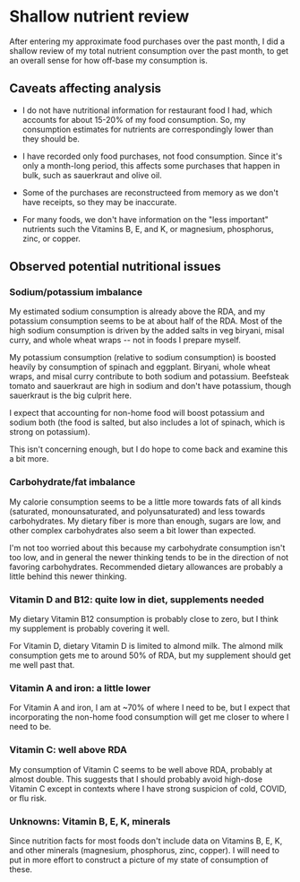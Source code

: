 # Shallow nutrient review

After entering my approximate food purchases over the past month, I
did a shallow review of my total nutrient consumption over the past
month, to get an overall sense for how off-base my consumption is.

## Caveats affecting analysis

* I do not have nutritional information for restaurant food I had,
  which accounts for about 15-20% of my food consumption. So, my
  consumption estimates for nutrients are correspondingly lower than
  they should be.

* I have recorded only food purchases, not food consumption. Since
  it's only a month-long period, this affects some purchases that
  happen in bulk, such as sauerkraut and olive oil.

* Some of the purchases are reconstructeed from memory as we don't
  have receipts, so they may be inaccurate.

* For many foods, we don't have information on the "less important"
  nutrients such the Vitamins B, E, and K, or magnesium, phosphorus,
  zinc, or copper.

## Observed potential nutritional issues

### Sodium/potassium imbalance

My estimated sodium consumption is already above the RDA, and my
potassium consumption seems to be at about half of the RDA. Most of
the high sodium consumption is driven by the added salts in veg
biryani, misal curry, and whole wheat wraps -- not in foods I prepare
myself.

My potassium consumption (relative to sodium consumption) is boosted
heavily by consumption of spinach and eggplant. Biryani, whole wheat
wraps, and misal curry contribute to both sodium and
potassium. Beefsteak tomato and sauerkraut are high in sodium and
don't have potassium, though sauerkraut is the big culprit here.

I expect that accounting for non-home food will boost potassium and
sodium both (the food is salted, but also includes a lot of spinach,
which is strong on potassium).

This isn't concerning enough, but I do hope to come back and examine
this a bit more.

### Carbohydrate/fat imbalance

My calorie consumption seems to be a little more towards fats of all
kinds (saturated, monounsaturated, and polyunsaturated) and less
towards carbohydrates. My dietary fiber is more than enough, sugars
are low, and other complex carbohydrates also seem a bit lower than
expected.

I'm not too worried about this because my carbohydrate consumption
isn't too low, and in general the newer thinking tends to be in the
direction of not favoring carbohydrates. Recommended dietary
allowances are probably a little behind this newer thinking.

### Vitamin D and B12: quite low in diet, supplements needed

My dietary Vitamin B12 consumption is probably close to zero, but I
think my supplement is probably covering it well.

For Vitamin D, dietary Vitamin D is limited to almond milk. The almond
milk consumption gets me to around 50% of RDA, but my supplement
should get me well past that.

### Vitamin A and iron: a little lower

For Vitamin A and iron, I am at ~70% of where I need to be, but I
expect that incorporating the non-home food consumption will get me
closer to where I need to be.

### Vitamin C: well above RDA

My consumption of Vitamin C seems to be well above RDA, probably at
almost double. This suggests that I should probably avoid high-dose
Vitamin C except in contexts where I have strong suspicion of cold,
COVID, or flu risk.

### Unknowns: Vitamin B, E, K, minerals

Since nutrition facts for most foods don't include data on Vitamins B,
E, K, and other minerals (magnesium, phosphorus, zinc, copper). I will
need to put in more effort to construct a picture of my state of
consumption of these.